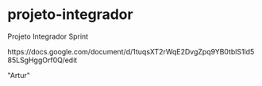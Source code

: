 # projeto-integrador
Projeto Integrador Sprint
<p>https://docs.google.com/document/d/1tuqsXT2rWqE2DvgZpq9YB0tblS1ld585LSgHggOrf0Q/edit</p> "Artur"
